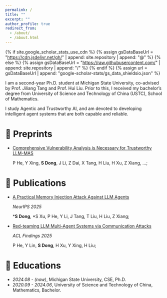 ```yaml
---
permalink: /
title: ""
excerpt: ""
author_profile: true
redirect_from: 
  - /about/
  - /about.html
---
```


{% if site.google_scholar_stats_use_cdn %}
{% assign gsDataBaseUrl = "https://cdn.jsdelivr.net/gh/" | append: site.repository | append: "@" %}
{% else %}
{% assign gsDataBaseUrl = "https://raw.githubusercontent.com/" | append: site.repository | append: "/" %}
{% endif %}
{% assign url = gsDataBaseUrl | append: "google-scholar-stats/gs_data_shieldsio.json" %}

<span class='anchor' id='about-me'></span>

I am a second-year Ph.D. student at Michigan State University, co-advised by Prof. Jiliang Tang and Prof. Hui Liu. Prior to this, I received my bachelor’s degree from University of Science and Technology of China (USTC), School of Mathematics.

I study Agentic and Trustworthy AI, and am devoted to developing intelligent agent systems that are both capable and reliable.

# 📝 Preprints
- [Comprehensive Vulnerability Analysis is Necessary for Trustworthy LLM-MAS](https://arxiv.org/abs/2506.01245)  

  P He, Y Xing, **S Dong**, J Li, Z Dai, X Tang, H Liu, H Xu, Z Xiang, ...; 

# 📖 Publications 

- [A Practical Memory Injection Attack Against LLM Agents](https://arxiv.org/abs/2503.03704)

  _NeurIPS 2025_
  
  ***S Dong**, *S Xu, P He, Y Li, J Tang, T Liu, H Liu, Z Xiang; 

- [Red-teaming LLM Multi-Agent Systems via Communication Attacks](https://arxiv.org/abs/2502.14847)

  _ACL Findings 2025_

  P He, Y Lin, **S Dong**, H Xu, Y Xing, H Liu; 

# 🏫 Educations
- *2024.08 - (now)*, Michigan State University, CSE, Ph.D. 
- *2020.09 - 2024.06*, University of Science and Technology of China, Mathematics, Bachelor. 

